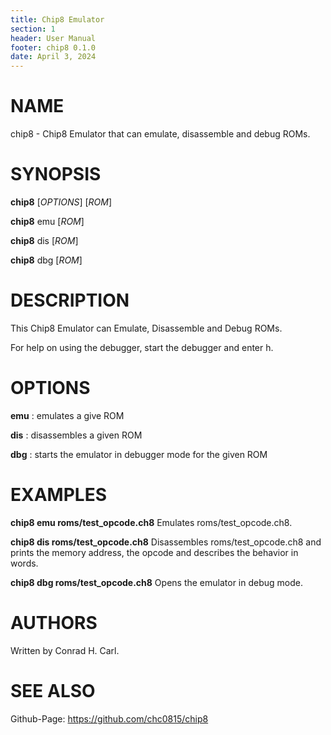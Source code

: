 ```yaml
---
title: Chip8 Emulator
section: 1
header: User Manual
footer: chip8 0.1.0
date: April 3, 2024
---
```


# NAME

chip8 - Chip8 Emulator that can emulate, disassemble and debug ROMs.

# SYNOPSIS

**chip8** [*OPTIONS*] [*ROM*]

**chip8** emu [*ROM*]

**chip8** dis [*ROM*]

**chip8** dbg [*ROM*]

# DESCRIPTION

This Chip8 Emulator can Emulate, Disassemble and Debug ROMs.

For help on using the debugger, start the debugger and enter h.

# OPTIONS

**emu**
: emulates a give ROM

**dis**
: disassembles a given ROM

**dbg**
: starts the emulator in debugger mode for the given ROM

# EXAMPLES

**chip8 emu roms/test_opcode.ch8** Emulates roms/test_opcode.ch8.

**chip8 dis roms/test_opcode.ch8** Disassembles roms/test_opcode.ch8 and prints the memory address, the opcode and describes the behavior in words.

**chip8 dbg roms/test_opcode.ch8** Opens the emulator in debug mode.

# AUTHORS

Written by Conrad H. Carl.

# SEE ALSO

Github-Page: https://github.com/chc0815/chip8
